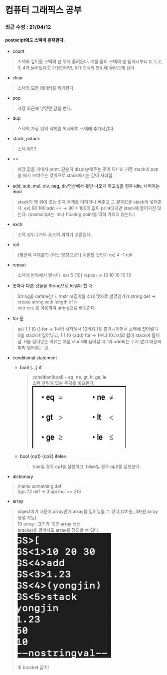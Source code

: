 # 컴퓨터 그래픽스 공부


### 최근 수정 : 21/04/12
#### postscipt에도 스택이 존재한다. 
* count
>스택의 깊이를 스택의 맨 위에 올려둔다. 예를 들어 스택의 맨 밑에서부터 0, 1, 2, 3, 4가 들어있다고 가정한다면, 5가 스택의 맨위에 올라오게 된다.
  
* clear
>스택의 모든 데이터를 제거한다.

* pop
>가장 최근에 넣었던 값을 뺀다.

* dup
>스택의 가장 위의 객체를 복사하여 스택에 추가시킨다.
  
* stack, pstack
>스택 확인!

* ==
>해당 값을 꺼내서 print. 단순히 display해주는 것이 아니라 기존 stack에 pop을 해서 보여주는 것이므로 stack에서는 값이 사라짐.

* add, sub, mul, div, neg, div연산에서 몫만 나오게 하고싶을 경우 idiv, 나머지는 mod
>stack의 맨 위에 있는 숫자 두개를 더하거나 빼주고 그 결과값을 stack에 넣어준다. ex) 90 100 add == -> 90 + 100의 값이 print되지만 stack에 들어가진 않는다.
>(postscript는 int나 floating point를 딱히 가리지 않는다.)

* exch
>스택 상위 2개의 요소의 위치가 교환된다.

* roll
> {몇번째 객체를?} {어느 방향으로?} 치환할 것인가 ex) 4 -1 roll

* repeat
>스택에 반복해서 넣는다. ex) 5 {10} repeat -> 10 10 10 10 10

* 숫자나 다른 것들을 String으로 바꿔야 할 때
>String을 define한다. /nstr n(길이를 최대 몇자로 할것인가?) string def -> create string with length of n   
>nstr cvs 를 이용하여 string으로 바꿔준다.

* for 문
> ex) 1 1 10 {} for -> 1부터 시작해서 10까지 1을 증가시키면서 스택에 집어넣기   
> 0을 stack에 집어넣고, 1 1 10 {add} for -> 1부터 10까지의 합이 stack에 들어감. 0을 집어넣는 이유는 처음 stack에 들어갈 때 1과 add되는 수가 없기 때문에 미리 넣어주는 것.

* conditional statement
  - bool {...} if  
    > condition(bool) - eq, ne, gt, lt, ge, le  
      스택 맨위에 있는 두개를 비교한다.   
      <img src="img/conditional.png" width="300px" height="200px" title="conditional" alt="conditional statement"></img><br/>

  - bool {op1} {op2} ifelse
    > true일 경우 op1을 실행하고, false일 경우 op2를 실행한다.

* dictionary
>/name something def   
 /ppi 72 def -> 3 ppi mul == 216
 
* array
> object이기 때문에 array안에 array를 집어넣을 수 있다.(2차원, 3차원 array 생성 가능)   
> 10 array : 크기가 10인 array 생성   
> bracket을 열어서도 array를 정의할 수 있다.    
<img src="img/mark.png" width="300px" height="400px" title="mark" alt="mark"></img><br/>      
> 후 bracket 닫기!
